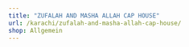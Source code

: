 ```yaml
---
title: "ZUFALAH AND MASHA ALLAH CAP HOUSE"
url: /karachi/zufalah-and-masha-allah-cap-house/
shop: Allgemein
---
```

